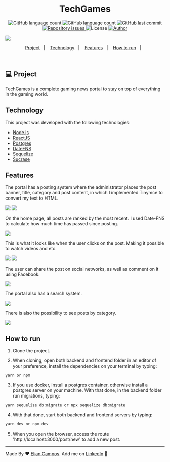 <h1 align="center">
  TechGames
</h1>


<p align="center">
  <img alt="GitHub language count" src="https://img.shields.io/github/languages/count/lyandeveloper/TechGames">
  
  <img alt="GitHub language count" src="https://img.shields.io/github/languages/top/lyandeveloper/TechGames">

  <a href="https://github.com/lyandeveloper/TechGames/commits/master">
    <img alt="GitHub last commit" src="https://img.shields.io/github/last-commit/lyandeveloper/TechGames">
  </a>

  <a href="https://github.com/lyandeveloper/TechGames/issues">
    <img alt="Repository issues" src="https://img.shields.io/github/issues/lyandeveloper/RSky">
  </a>

  <img alt="License" src="https://img.shields.io/badge/license-MIT-brightgreen">
  
  <a href="https://github.com/lyandeveloper/">
    <img alt="Author" src="https://img.shields.io/badge/author-Elian%20Campos-blue">
  </a>
</p> 

<img src="assets/print1.png"/>

<p align="center">
  <a href="#-project">Project</a>&nbsp;&nbsp;&nbsp;|&nbsp;&nbsp;&nbsp;
  <a href="#technology">Technology</a>&nbsp;&nbsp;&nbsp;|&nbsp;&nbsp;&nbsp; 
  <a href="#features">Features</a>&nbsp;&nbsp;&nbsp;|&nbsp;&nbsp;&nbsp; 
  <a href="#how-to-run">How to run</a>&nbsp;&nbsp;&nbsp;|&nbsp;&nbsp;&nbsp; 
</p>

<br> 

## 💻 Project
TechGames is a complete gaming news portal to stay on top of everything in the gaming world.<br>

## Technology
This project was developed with the following technologies:

- [Node.js](https://nodejs.org/en/) 
- [ReactJS](https://reactjs.org/) 
- [Postgres](https://www.postgresql.org/) 
- [DateFNS](https://date-fns.org/) 
- [Sequelize](https://sequelize.org/) 
- [Sucrase](https://github.com/alangpierce/sucrase) 

## Features

The portal has a posting system where the administrator places the post banner, title, category and post content, in which I implemented Tinymce to convert my text to HTML.

<img src="assets/print9.png"/>

<img src="assets/print10.png"/>

On the home page, all posts are ranked by the most recent. I used Date-FNS to calculate how much time has passed since posting.

<img src="assets/print2.png"/>

This is what it looks like when the user clicks on the post. Making it possible to watch videos and etc.

<img src="assets/print3.png"/>

<img src="assets/print4.png"/>

The user can share the post on social networks, as well as comment on it using Facebook.

<img src="assets/print5.png"/>

The portal also has a search system.

<img src="assets/print7.png"/>

There is also the possibility to see posts by category.

<img src="assets/print8.png"/>

## How to run

1. Clone the project.

2. When cloning, open both backend and frontend folder in an editor of your preference, install the dependencies on your terminal by typing:

```sh
yarn or npm
``` 

3. If you use docker, install a postgres container, otherwise install a postgres server on your machine. With that done, in the backend folder run migrations, typing:

```sh
yarn sequelize db:migrate or npx sequelize db:migrate
```

4. With that done, start both backend and frontend servers by typing:

```sh
yarn dev or npx dev
``` 

5. When you open the browser, access the route 'http://localhost:3000/post/new' to add a new post.

---

Made By ♥ [Elian Campos](https://github.com/lyandeveloper). Add me on [LinkedIn](https://www.linkedin.com/in/elian-campos/) :wave: 
